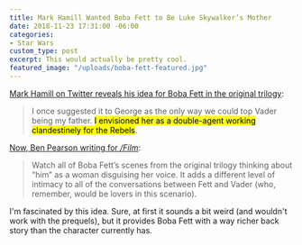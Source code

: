 ```yaml
---
title: Mark Hamill Wanted Boba Fett to Be Luke Skywalker’s Mother
date: 2018-11-23 17:31:00 -06:00
categories:
- Star Wars
custom_type: post
excerpt: This would actually be pretty cool.
featured_image: "/uploads/boba-fett-featured.jpg"
---
```


[Mark Hamill on Twitter reveals his idea for Boba Fett in the original trilogy](https://twitter.com/HamillHimself/status/1063349506073194496):

> I once suggested it to George as the only way we could top Vader being my father. <mark>I envisioned her as a double-agent working clandestinely for the&nbsp;Rebels</mark>.

[Now, Ben Pearson writing for _/Film_](https://www.slashfilm.com/boba-fett-as-luke-skywalkers-mother/):

> Watch all of Boba Fett’s scenes from the original trilogy thinking about “him” as a woman disguising her voice. It adds a different level of intimacy to all of the conversations between Fett and Vader (who, remember, would be lovers in this scenario).

I'm fascinated by this idea. Sure, at first it sounds a bit weird (and wouldn't work with the prequels), but it provides Boba Fett with a way richer back story than the character currently has.
